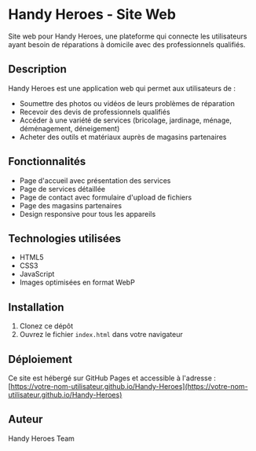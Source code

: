 # Handy Heroes - Site Web

Site web pour Handy Heroes, une plateforme qui connecte les utilisateurs ayant besoin de réparations à domicile avec des professionnels qualifiés.

## Description

Handy Heroes est une application web qui permet aux utilisateurs de :
- Soumettre des photos ou vidéos de leurs problèmes de réparation
- Recevoir des devis de professionnels qualifiés
- Accéder à une variété de services (bricolage, jardinage, ménage, déménagement, déneigement)
- Acheter des outils et matériaux auprès de magasins partenaires

## Fonctionnalités

- Page d'accueil avec présentation des services
- Page de services détaillée
- Page de contact avec formulaire d'upload de fichiers
- Page des magasins partenaires
- Design responsive pour tous les appareils

## Technologies utilisées

- HTML5
- CSS3
- JavaScript
- Images optimisées en format WebP

## Installation

1. Clonez ce dépôt
2. Ouvrez le fichier `index.html` dans votre navigateur

## Déploiement

Ce site est hébergé sur GitHub Pages et accessible à l'adresse : [https://votre-nom-utilisateur.github.io/Handy-Heroes](https://votre-nom-utilisateur.github.io/Handy-Heroes)

## Auteur

Handy Heroes Team 
